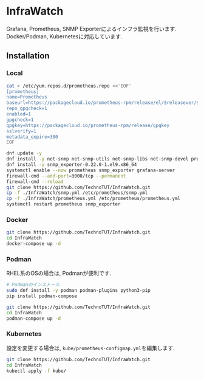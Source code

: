 # InfraWatch
Grafana, Prometheus, SNMP Exporterによるインフラ監視を行います.  
Docker/Podman, Kubernetesに対応しています. 

## Installation
### Local
```bash
cat > /etc/yum.repos.d/prometheus.repo <<'EOF'
[prometheus]
name=Prometheus
baseurl=https://packagecloud.io/prometheus-rpm/release/el/$releasever/$basearch
repo_gpgcheck=1
enabled=1
gpgcheck=1
gpgkey=https://packagecloud.io/prometheus-rpm/release/gpgkey
sslverify=1
metadata_expire=300
EOF

dnf update -y
dnf install -y net-snmp net-snmp-utils net-snmp-libs net-snmp-devel prometheus grafana git
dnf install -y snmp_exporter-0.22.0-1.el9.x86_64
systemctl enable --now prometheus snmp_exporter grafana-server
firewall-cmd --add-port=3000/tcp --permanent
firewall-cmd --reload
git clone https://github.com/TechnoTUT/InfraWatch.git
cp -f ./InfraWatch/snmp.yml /etc/prometheus/snmp.yml
cp -f ./InfraWatch/prometheus.yml /etc/prometheus/prometheus.yml
systemctl restart prometheus snmp_exporter
```
### Docker
```bash
git clone https://github.com/TechnoTUT/InfraWatch.git
cd InfraWatch
docker-compose up -d
```
### Podman
RHEL系のOSの場合は, Podmanが便利です.  
```bash
# Podmanのインストール
sudo dnf install -y podman podman-plugins python3-pip
pip install podman-compose
```
```bash
git clone https://github.com/TechnoTUT/InfraWatch.git
cd InfraWatch
podman-compose up -d
```
### Kubernetes
設定を変更する場合は, `kube/prometheus-configmap.yml`を編集します.
```bash
git clone https://github.com/TechnoTUT/InfraWatch.git
cd InfraWatch
kubectl apply -f kube/
```